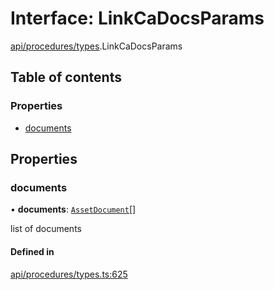 # Interface: LinkCaDocsParams

[api/procedures/types](../wiki/api.procedures.types).LinkCaDocsParams

## Table of contents

### Properties

- [documents](../wiki/api.procedures.types.LinkCaDocsParams#documents)

## Properties

### documents

• **documents**: [`AssetDocument`](../wiki/types.AssetDocument)[]

list of documents

#### Defined in

[api/procedures/types.ts:625](https://github.com/PolymathNetwork/polymesh-sdk/blob/49113a20/src/api/procedures/types.ts#L625)
